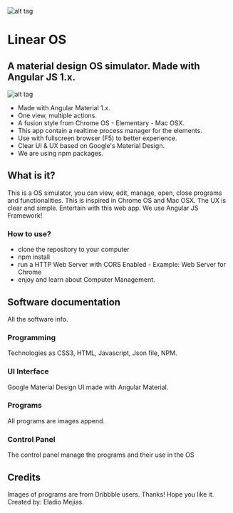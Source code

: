 ![alt tag](http://oi68.tinypic.com/rancsj.jpg)
# Linear OS

## A material design OS simulator. Made with Angular JS 1.x.

![alt tag](http://oi68.tinypic.com/2dhi3rk.jpg)

- Made with Angular Material 1.x.
- One view, multiple actions.
- A fusion style from Chrome OS - Elementary - Mac OSX.
- This app contain a realtime process manager for the elements.
- Use with fullscreen browser (F5) to better experience.
- Clear UI & UX based on Google's Material Design.
- We are using npm packages.


## What is it?

This is a OS simulator, you can view, edit, manage, open, close programs and functionalities. This is inspired in Chrome OS and Mac OSX.
The UX is clear and simple.
Entertain with this web app.
We use Angular JS Framework!

### How to use? 

- clone the repository to your computer
- npm install 
- run a HTTP Web Server with CORS Enabled - Example: Web Server for Chrome 
- enjoy and learn about Computer Management.

## Software documentation

All the software info.

### Programming

Technologies as CSS3, HTML, Javascript, Json file, NPM.

### UI Interface

Google Material Design UI made with Angular Material.

### Programs

All programs are images append.


### Control Panel

The control panel manage the programs and their use in the OS

## Credits

Images of programs are from Dribbble users. Thanks!
Hope you like it.
Created by: Eladio Mejias.


